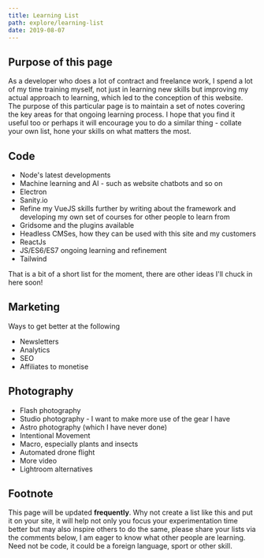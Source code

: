 ```yaml
---
title: Learning List
path: explore/learning-list
date: 2019-08-07
---
```

## Purpose of this page

As a developer who does a lot of contract and freelance work, I spend a lot of my time training myself, not just in learning new skills but improving my actual approach to learning, which led to the conception of this website. The purpose of this particular page is to maintain a set of notes covering the key areas for that ongoing learning process. I hope that you find it useful too or perhaps it will encourage you to do a similar thing - collate your own list, hone your skills on what matters the most.

## Code

- Node's latest developments
- Machine learning and AI - such as website chatbots and so on
- Electron 
- Sanity.io
- Refine my VueJS skills further by writing about the framework and developing my own set of courses for other people to learn from
- Gridsome and the plugins available
- Headless CMSes, how they can be used with this site and my customers
- ReactJs
- JS/ES6/ES7 ongoing learning and refinement
- Tailwind

That is a bit of a short list for the moment, there are other ideas I'll chuck in here soon!

## Marketing

Ways to get better at the following

- Newsletters
- Analytics
- SEO
- Affiliates to monetise 

## Photography

- Flash photography
- Studio photography - I want to make more use of the gear I have
- Astro photography (which I have never done)
- Intentional Movement
- Macro, especially plants and insects
- Automated drone flight
- More video
- Lightroom alternatives

## Footnote

This page will be updated __frequently__. Why not create a list like this and put it on your site, it will help not only you focus your experimentation time better but may also inspire others to do the same, please share your lists via the comments below, I am eager to know what other people are learning. Need not be code, it could be a foreign language, sport or other skill.